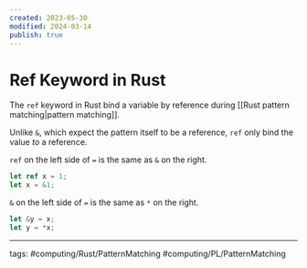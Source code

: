 ```yaml
---
created: 2023-05-30
modified: 2024-03-14
publish: true
---
```


# Ref Keyword in Rust

The `ref` keyword in Rust bind a variable by reference during [[Rust pattern matching|pattern matching]].

Unlike `&`, which expect the pattern itself to be a reference, `ref` only bind the value *to* a reference.

`ref` on the left side of ` = ` is the same as `&` on the right.

``` rust
let ref x = 1;
let x = &1;
```

`&` on the left side of  ` = ` is the same as `*` on the right.

``` rust
let &y = x;
let y = *x;
```

---
tags: #computing/Rust/PatternMatching #computing/PL/PatternMatching